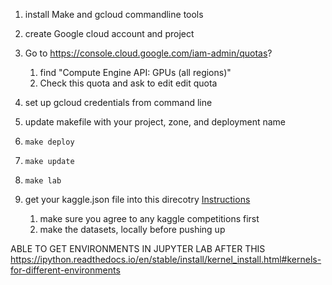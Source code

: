 



1. install Make and gcloud commandline tools
1. create Google cloud account and project
1. Go to https://console.cloud.google.com/iam-admin/quotas?
    1. find "Compute Engine API: GPUs (all regions)"
    1. Check this quota and ask to edit edit quota
1. set up gcloud credentials from command line
1. update makefile with your project, zone, and deployment name

1. `make deploy`
1. `make update`
1. `make lab`
1. get your kaggle.json file into this direcotry [Instructions](https://github.com/Kaggle/kaggle-api)
    1. make sure you agree to any kaggle competitions first
    1. make the datasets, locally before pushing up 

ABLE TO GET ENVIRONMENTS IN JUPYTER LAB AFTER THIS
https://ipython.readthedocs.io/en/stable/install/kernel_install.html#kernels-for-different-environments